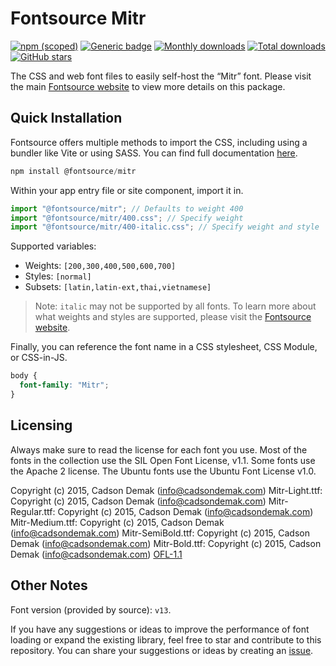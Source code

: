 # Fontsource Mitr

[![npm (scoped)](https://img.shields.io/npm/v/@fontsource/mitr?color=brightgreen)](https://www.npmjs.com/package/@fontsource/mitr) [![Generic badge](https://img.shields.io/badge/fontsource-passing-brightgreen)](https://github.com/fontsource/fontsource) [![Monthly downloads](https://badgen.net/npm/dm/@fontsource/mitr)](https://github.com/fontsource/fontsource) [![Total downloads](https://badgen.net/npm/dt/@fontsource/mitr)](https://github.com/fontsource/fontsource) [![GitHub stars](https://img.shields.io/github/stars/fontsource/fontsource.svg?style=social&label=Star)](https://github.com/fontsource/fontsource/stargazers)

The CSS and web font files to easily self-host the “Mitr” font. Please visit the main [Fontsource website](https://fontsource.org/fonts/mitr) to view more details on this package.

## Quick Installation

Fontsource offers multiple methods to import the CSS, including using a bundler like Vite or using SASS. You can find full documentation [here](https://fontsource.org/docs/getting-started/introduction).

```javascript
npm install @fontsource/mitr
```

Within your app entry file or site component, import it in.

```javascript
import "@fontsource/mitr"; // Defaults to weight 400
import "@fontsource/mitr/400.css"; // Specify weight
import "@fontsource/mitr/400-italic.css"; // Specify weight and style
```

Supported variables:
- Weights: `[200,300,400,500,600,700]`
- Styles: `[normal]`
- Subsets: `[latin,latin-ext,thai,vietnamese]`

> Note: `italic` may not be supported by all fonts. To learn more about what weights and styles are supported, please visit the [Fontsource website](https://fontsource.org/fonts/mitr).

Finally, you can reference the font name in a CSS stylesheet, CSS Module, or CSS-in-JS.

```css
body {
  font-family: "Mitr";
}
```

## Licensing
Always make sure to read the license for each font you use. Most of the fonts in the collection use the SIL Open Font License, v1.1. Some fonts use the Apache 2 license. The Ubuntu fonts use the Ubuntu Font License v1.0.

Copyright (c) 2015, Cadson Demak (info@cadsondemak.com) Mitr-Light.ttf: Copyright (c) 2015, Cadson Demak (info@cadsondemak.com) Mitr-Regular.ttf: Copyright (c) 2015, Cadson Demak (info@cadsondemak.com) Mitr-Medium.ttf: Copyright (c) 2015, Cadson Demak (info@cadsondemak.com) Mitr-SemiBold.ttf: Copyright (c) 2015, Cadson Demak (info@cadsondemak.com) Mitr-Bold.ttf: Copyright (c) 2015, Cadson Demak (info@cadsondemak.com)
[OFL-1.1](https://openfontlicense.org)

## Other Notes
Font version (provided by source): `v13`.

If you have any suggestions or ideas to improve the performance of font loading or expand the existing library, feel free to star and contribute to this repository. You can share your suggestions or ideas by creating an [issue](https://github.com/fontsource/fontsource/issues).